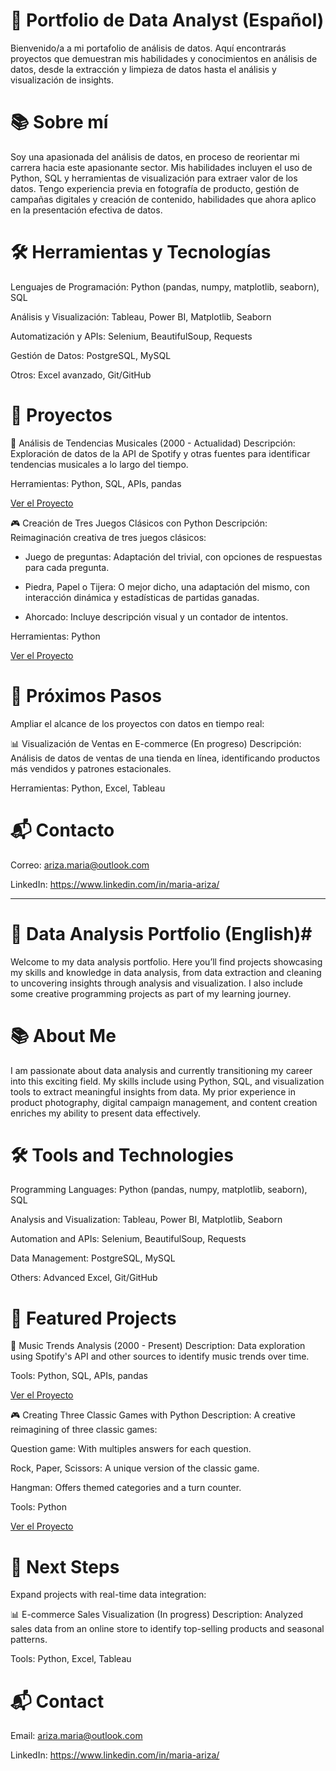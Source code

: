 # 🎯 Portfolio de Data Analyst (Español) #
Bienvenido/a a mi portafolio de análisis de datos. Aquí encontrarás proyectos que demuestran mis habilidades y conocimientos en análisis de datos, desde la extracción y limpieza de datos hasta el análisis y visualización de insights.

# 📚 Sobre mí #
Soy una apasionada del análisis de datos, en proceso de reorientar mi carrera hacia este apasionante sector. Mis habilidades incluyen el uso de Python, SQL y herramientas de visualización para extraer valor de los datos. Tengo experiencia previa en fotografía de producto, gestión de campañas digitales y creación de contenido, habilidades que ahora aplico en la presentación efectiva de datos.

# 🛠️ Herramientas y Tecnologías #
Lenguajes de Programación: Python (pandas, numpy, matplotlib, seaborn), SQL

Análisis y Visualización: Tableau, Power BI, Matplotlib, Seaborn

Automatización y APIs: Selenium, BeautifulSoup, Requests

Gestión de Datos: PostgreSQL, MySQL

Otros: Excel avanzado, Git/GitHub

# 📁 Proyectos #
🎵 Análisis de Tendencias Musicales (2000 - Actualidad)
Descripción: Exploración de datos de la API de Spotify y otras fuentes para identificar tendencias musicales a lo largo del tiempo.

Herramientas: Python, SQL, APIs, pandas

[Ver el Proyecto](https://github.com/Aniitaa7/proyecto-da-promo-k-modulo-2-team-4.git)

🎮 Creación de Tres Juegos Clásicos con Python
Descripción: Reimaginación creativa de tres juegos clásicos:

- Juego de preguntas: Adaptación del trivial, con opciones de respuestas para cada pregunta.

- Piedra, Papel o Tijera: O mejor dicho, una adaptación del mismo, con interacción dinámica y estadísticas de partidas ganadas.

- Ahorcado: Incluye descripción visual y un contador de intentos.

Herramientas: Python

[Ver el Proyecto](https://github.com/maria-ariza/juegos_clasicos_python.git)

# 🚀 Próximos Pasos #
Ampliar el alcance de los proyectos con datos en tiempo real:

📊 Visualización de Ventas en E-commerce (En progreso)
Descripción: Análisis de datos de ventas de una tienda en línea, identificando productos más vendidos y patrones estacionales.

Herramientas: Python, Excel, Tableau

# 📬 Contacto #
Correo: ariza.maria@outlook.com

LinkedIn: https://www.linkedin.com/in/maria-ariza/

--------------------------------------------------------------------------------------------------------------------------------------------------------------------------------------------------------------

# 🎯 Data Analysis Portfolio (English)#
Welcome to my data analysis portfolio. Here you’ll find projects showcasing my skills and knowledge in data analysis, from data extraction and cleaning to uncovering insights through analysis and visualization. I also include some creative programming projects as part of my learning journey.

# 📚 About Me #
I am passionate about data analysis and currently transitioning my career into this exciting field. My skills include using Python, SQL, and visualization tools to extract meaningful insights from data. My prior experience in product photography, digital campaign management, and content creation enriches my ability to present data effectively.

# 🛠️ Tools and Technologies #
Programming Languages: Python (pandas, numpy, matplotlib, seaborn), SQL

Analysis and Visualization: Tableau, Power BI, Matplotlib, Seaborn

Automation and APIs: Selenium, BeautifulSoup, Requests

Data Management: PostgreSQL, MySQL

Others: Advanced Excel, Git/GitHub

# 📁 Featured Projects #

🎵 Music Trends Analysis (2000 - Present)
Description: Data exploration using Spotify's API and other sources to identify music trends over time.

Tools: Python, SQL, APIs, pandas

[Ver el Proyecto](https://github.com/Aniitaa7/proyecto-da-promo-k-modulo-2-team-4.git)

🎮 Creating Three Classic Games with Python
Description: A creative reimagining of three classic games:

Question game: With multiples answers for each question.

Rock, Paper, Scissors: A unique version of the classic game.

Hangman: Offers themed categories and a turn counter.

Tools: Python

[Ver el Proyecto](https://github.com/maria-ariza/juegos_clasicos_python.git)

# 🚀 Next Steps #
Expand projects with real-time data integration:

📊 E-commerce Sales Visualization (In progress)
Description: Analyzed sales data from an online store to identify top-selling products and seasonal patterns.

Tools: Python, Excel, Tableau

# 📬 Contact #
Email: ariza.maria@outlook.com

LinkedIn: https://www.linkedin.com/in/maria-ariza/

